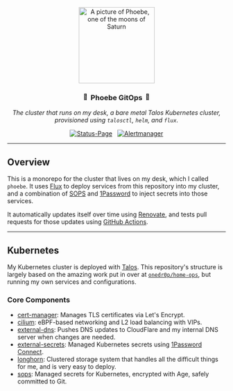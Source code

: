 <div align="center">

<img src="https://avatars.githubusercontent.com/in/1354746?s=512" alt="A picture of Phoebe, one of the moons of Saturn" align="center" width="175px" height="175px" />

### <img src="https://fonts.gstatic.com/s/e/notoemoji/latest/1f680/512.gif" alt="🚀" width="16" height="16"> Phoebe GitOps <img src="https://fonts.gstatic.com/s/e/notoemoji/latest/1f6a7/512.gif" alt="🚧" width="16" height="16">

_The cluster that runs on my desk, a bare metal Talos Kubernetes cluster, provisioned using `talosctl`, `helm`, and `flux`._

</div>

<div align="center">

[![Status-Page](https://img.shields.io/uptimerobot/status/m793599155-ba1b18e51c9f8653acd0f5c1?color=brightgreeen&label=Status%20Page&style=for-the-badge&logo=statuspage&logoColor=white)](https://status.hayden.moe)&nbsp;&nbsp;
[![Alertmanager](https://img.shields.io/uptimerobot/status/m793494864-dfc695db066960233ac70f45?color=brightgreeen&label=Alertmanager&style=for-the-badge&logo=prometheus&logoColor=white)](https://status.hayden.moe)

</div>

---

## Overview

This is a monorepo for the cluster that lives on my desk, which I called
`phoebe`. It uses [Flux](https://fluxcd.io) to deploy services from this
repository into my cluster, and a combination of [SOPS](https://getsops.io/) and
[1Password](https://1password.com) to inject secrets into those services.

It automatically updates itself over time using
[Renovate](https://docs.renovatebot.com/), and tests pull requests for those
updates using [GitHub Actions](https://github.com/features/actions).

---

## Kubernetes

My Kubernetes cluster is deployed with [Talos](https://www.talos.dev). This
repository's structure is largely based on the amazing work put in over at
[`onedr0p/home-ops`](https://github.com/onedr0p/home-ops), but running my own
services and configurations.

### Core Components

- [cert-manager](https://github.com/cert-manager/cert-manager): Manages TLS certificates via Let's Encrypt.
- [cilium](https://github.com/cilium/cilium): eBPF-based networking and L2 load balancing with VIPs.
- [external-dns](https://github.com/kubernetes-sigs/external-dns): Pushes DNS updates to CloudFlare and my internal DNS server when changes are needed.
- [external-secrets](https://github.com/external-secrets/external-secrets): Managed Kubernetes secrets using [1Password Connect](https://github.com/1Password/connect).
- [longhorn](https://github.com/longhorn/longhorn): Clustered storage system that handles all the difficult things for me, and is very easy to deploy.
- [sops](https://github.com/getsops/sops): Managed secrets for Kubernetes, encrypted with Age, safely committed to Git.
